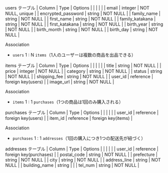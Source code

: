 users テーブル
| Column              | Type            | Options            |
|                     |                 |                    |
| email               | integer         | NOT NULL, unique   |
| encrypted_password  | string          | NOT NULL           |
| family_name         | string          | NOT NULL           |
| first_name          | string          | NOT NULL           |
| family_katakana     | string          | NOT NULL           |
| first_katakana      | string          | NOT NULL           |
| birth_year          | string          | NOT NULL           |
| birth_month         | string          | NOT NULL           |
| birth_day           | string          | NOT NULL           |

Association
- `users` 1 : N `items`（1人のユーザーは複数の商品を出品できる）


items テーブル
| Column              | Type            | Options            |
|                     |                 |                    |
| title               | string          | NOT NULL           |
| price               | integer         | NOT NULL           |
| category            | string          | NOT NULL           |
| status              | string          | NOT NULL           |
| shipping_fee        | string          | NOT NULL           |
| user_id             | reference       | foreign key(users) |
| image_url           | string          | NOT NULL           |

Association
- `items` 1 : 1 `purchases`（1つの商品は1回のみ購入される）


purchases テーブル
| Column              | Type            | Options            |
|                     |                 |                    |
| user_id             | reference       | foreign key(users) |
| item_id             | reference       | foreign key(items) |

Association
- `purchases` 1 : 1 `addresses`（1回の購入につき1つの配送先が紐づく）

addresses テーブル
| Column              | Type            | Options            |
|                     |                 |                    |
| user_id             | reference       | foreign key(purchases) |
| postal_code         | string          | NOT NULL           |
| prefecture          | string          | NOT NULL           |
| city                | string          | NOT NULL           |
| address_line        | string          | NOT NULL           |
| building_name       | string          |                    |
| tel_num             | string          | NOT NULL           |







